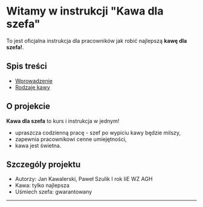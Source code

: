 # Witamy w instrukcji "Kawa dla szefa"

To jest oficjalna instrukcja dla pracowników jak robić najlepszą **kawę dla szefa!**.

## Spis treści

- [Wprowadzenie](wprowadzenie.md)
- [Rodzaje kawy](rodzaje.md)

## O projekcie

**Kawa dla szefa** to kurs i instrukcja w jednym!

- upraszcza codzienną pracę - szef po wypiciu kawy będzie milszy,
- zapewnia pracownikowi cenne umiejętności,
- kawa jest świetna.

## Szczególy projektu

- Autorzy: Jan Kawalerski, Paweł Szulik I rok IiE WZ AGH
- Kawa: tylko najlepsza
- Uśmiech szefa: gwarantowany

---
